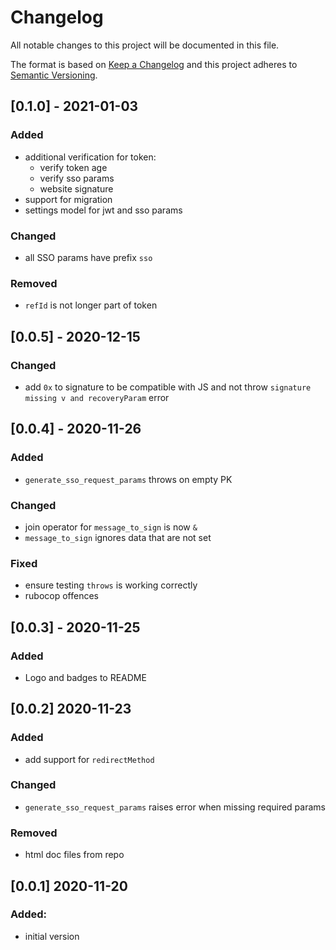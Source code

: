 # Changelog
All notable changes to this project will be documented in this file.

The format is based on [Keep a Changelog](http://keepachangelog.com/en/1.0.0/)
and this project adheres to [Semantic Versioning](http://semver.org/spec/v2.0.0.html).

## [0.1.0] - 2021-01-03
### Added
- additional verification for token:
    - verify token age
    - verify sso params
    - website signature
- support for migration
- settings model for jwt and sso params

### Changed
- all SSO params have prefix `sso`

### Removed
- `refId` is not longer part of token

## [0.0.5] - 2020-12-15
### Changed
- add `0x` to signature to be compatible with JS and not throw `signature missing v and recoveryParam` error

## [0.0.4] - 2020-11-26
### Added
- `generate_sso_request_params` throws on empty PK

### Changed
- join operator for `message_to_sign` is now `&`
- `message_to_sign` ignores data that are not set

### Fixed
- ensure testing `throws` is working correctly
- rubocop offences

## [0.0.3] - 2020-11-25
### Added
- Logo and badges to README

## [0.0.2] 2020-11-23
### Added
- add support for `redirectMethod`

### Changed
- `generate_sso_request_params` raises error when missing required params

### Removed
- html doc files from repo

## [0.0.1] 2020-11-20
### Added:
- initial version
